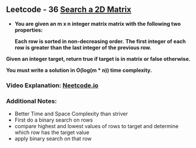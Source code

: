 ## Leetcode - 36 [Search a 2D Matrix](https://leetcode.com/problems/search-a-2d-matrix/description/)

- **You are given an m x n integer matrix matrix with the following two properties:**

    **Each row is sorted in non-decreasing order.**
    **The first integer of each row is greater than the last integer of the previous row.**

**Given an integer target, return true if target is in matrix or false otherwise.**

**You must write a solution in O(log(m * n)) time complexity.**


### Video Explanation: [Neetcode.io](https://youtu.be/Ber2pi2C0j0?si=tIepz78MIfPJ-gZ0)

### Additional Notes:
- Better Time and Space Complexity than striver
- First do a binary search on rows
- compare highest and lowest values of rows to target and determine which row has the target value
- apply binary search on that row
